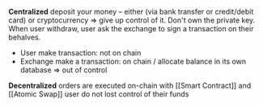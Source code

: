 **Centralized**
deposit your money – either (via bank transfer or credit/debit card) or cryptocurrency => give up control of it. 
Don't own the private key. When user withdraw, user ask the exchange to sign a transaction on their behalves. 
- User make transaction: not on chain
- Exchange make a transaction: on chain / allocate balance in its own database
=> out of control 

**Decentralized**
orders are executed on-chain with [[Smart Contract]] and [[Atomic Swap]]
user do not lost control of their funds


